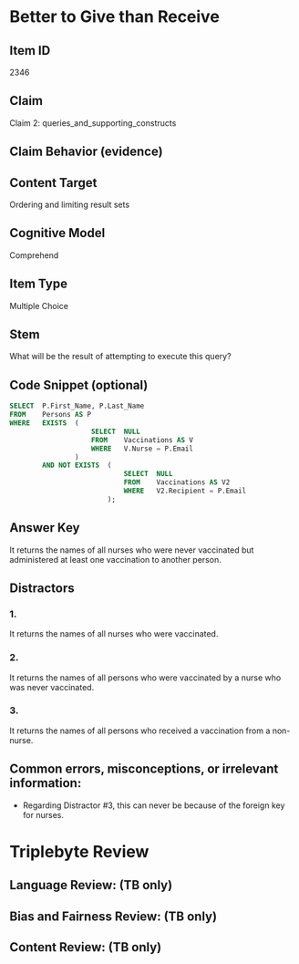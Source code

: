 # Better to Give than Receive

## Item ID
2346

## Claim
Claim 2: queries_and_supporting_constructs

## Claim Behavior (evidence)

## Content Target
Ordering and limiting result sets

## Cognitive Model
Comprehend

## Item Type
Multiple Choice

## Stem
What will be the result of attempting to execute this query?

## Code Snippet (optional)
```SQL
SELECT  P.First_Name, P.Last_Name
FROM    Persons AS P
WHERE   EXISTS  (
					SELECT  NULL
					FROM    Vaccinations AS V
					WHERE   V.Nurse = P.Email
				)
		AND NOT EXISTS  (
							SELECT  NULL 
							FROM    Vaccinations AS V2
							WHERE   V2.Recipient = P.Email
						);
```

## Answer Key
It returns the names of all nurses who were never vaccinated but administered at least one vaccination to another person. 

## Distractors
### 1.
It returns the names of all nurses who were vaccinated.

### 2.
It returns the names of all persons who were vaccinated by a nurse who was never vaccinated.

### 3.
It returns the names of all persons who received a vaccination from a non-nurse.

## Common errors, misconceptions, or irrelevant information:
- Regarding Distractor #3, this can never be because of the foreign key for nurses.

# Triplebyte Review


## Language Review: (TB only)


## Bias and Fairness Review: (TB only)


## Content Review: (TB only)

